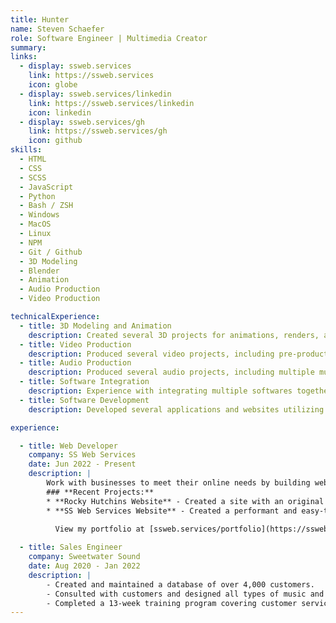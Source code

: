 ```yaml
---
title: Hunter
name: Steven Schaefer
role: Software Engineer | Multimedia Creator
summary:
links: 
  - display: ssweb.services
    link: https://ssweb.services
    icon: globe
  - display: ssweb.services/linkedin
    link: https://ssweb.services/linkedin
    icon: linkedin
  - display: ssweb.services/gh
    link: https://ssweb.services/gh
    icon: github
skills: 
  - HTML
  - CSS
  - SCSS
  - JavaScript
  - Python
  - Bash / ZSH
  - Windows
  - MacOS
  - Linux
  - NPM
  - Git / Github
  - 3D Modeling
  - Blender
  - Animation
  - Audio Production
  - Video Production

technicalExperience:
  - title: 3D Modeling and Animation
    description: Created several 3D projects for animations, renders, and 3D printing.
  - title: Video Production
    description: Produced several video projects, including pre-production and storyboarding, shooting, editing, and adding motion graphics.
  - title: Audio Production
    description: Produced several audio projects, including multiple music albums, voice-over, foley, and SFX.
  - title: Software Integration
    description: Experience with integrating multiple softwares together. This includes scripting inside of applications, creating unified workflows with external scripting tools such as PowerShell and Bash, and using web APIs to connect local and remote resources to one another.
  - title: Software Development
    description: Developed several applications and websites utilizing many different technologies. See below.

experience: 

  - title: Web Developer
    company: SS Web Services
    date: Jun 2022 - Present 
    description: |
        Work with businesses to meet their online needs by building websites, managing Google listings, tracking website traffic, managing hosting and DNS, etc.
        ### **Recent Projects:**
        * **Rocky Hutchins Website** - Created a site with an original design and implemented several useful features such as web scraping, automatic contact cards, link forwarding, analytics, a CMS, and more. **Technologies used:** *Hugo, Bootstrap, HTML, SCSS, Decap CMS, NPM, PurgeCSS, Netlify, Cloudflare*
        * **SS Web Services Website** - Created a performant and easy-to-maintain site to showcase the work of SS Web Services and reach new clients. **Technologies used:** *Hugo, Bootstrap, HTML, SCSS, NPM, Netlify*
        
          View my portfolio at [ssweb.services/portfolio](https://ssweb.services/portfolio)

  - title: Sales Engineer
    company: Sweetwater Sound
    date: Aug 2020 - Jan 2022
    description: |
        - Created and maintained a database of over 4,000 customers. 
        - Consulted with customers and designed all types of music and audio systems. 
        - Completed a 13-week training program covering customer service and selling, as well as attending 4 hours of sales training per week
---
```

